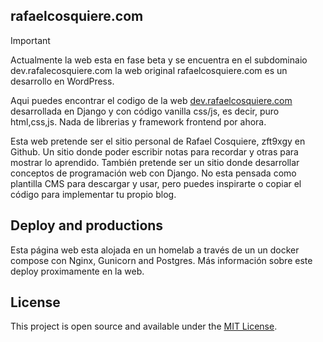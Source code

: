 ## rafaelcosquiere.com

> [!IMPORTANT]
> Actualmente la web esta en fase beta y se encuentra en el subdominaio dev.rafalecosquiere.com la web original rafaelcosquiere.com es un desarrollo en WordPress.

Aqui puedes encontrar el codigo de la web [dev.rafaelcosquiere.com](https://dev.rafaelcosquiere.com/) desarrollada en Django y con código vanilla css/js, es decir, puro html,css,js. Nada de librerias y framework frontend por ahora.

Esta web pretende ser el sitio personal de Rafael Cosquiere, zft9xgy en Github. Un sitio donde poder escribir notas para recordar y otras para mostrar lo aprendido. También pretende ser un sitio donde desarrollar conceptos de programación web con Django. No esta pensada como plantilla CMS para descargar y usar, pero puedes inspirarte o copiar el código para implementar tu propio blog.

## Deploy and productions

Esta página web esta alojada en un homelab a través de un un docker compose con Nginx, Gunicorn and Postgres. Más información sobre este deploy proximamente en la web.

## License

This project is open source and available under the [MIT License](LICENSE).
